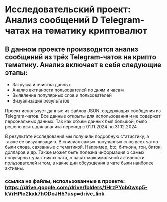 
# Исследовательский проект: Анализ сообщений D Telegram-чатах на тематику криптовалют



## В данном проекте производится анализ сообщений из трёх Telegram-чатов на крипто тематику. Анализ включает в себя следующие этапы:
- Загрузка и очистка данных
- Анализ активности пользователей по дням и часам
- Выявление популярных слов и пользователей
- Визуализация результатов

Проект использует данные из файлов JSON, содержащих сообщения из Telegram-чатов. Все данные открыты для использования и не содержат персональных данных. Так как объем данных был большой, было решено взять для анализа переиод с 01.11.2024 по 31.12.2024

В результате исследования мы получили подробную статистику, а также ее визуализацию. 
В списках самых популярных слов всех чатов были слова, связанные с тематикой. Например, btc, биткоин, тон, биток, долларов и др.
Также может быть полезна информация о самых популярных участниках чата, о часах максимальной активности пользователей и том, в какие дни обсуждения в чате были наиболее активны.


### ссылка на файлы, использованные в проекте: https://drive.google.com/drive/folders/1HrzPYob0wsp5-kVrHPlo2kxk7hODoJH5?usp=drive_link
